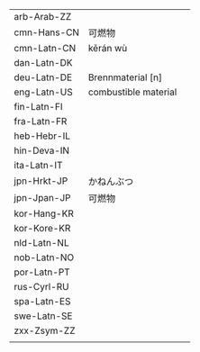 | | | |
|-|-|-|
| arb-Arab-ZZ |  |  |
| cmn-Hans-CN | 可燃物 |  |
| cmn-Latn-CN | kěrán wù |  |
| dan-Latn-DK |  |  |
| deu-Latn-DE | Brennmaterial [n] |  |
| eng-Latn-US | combustible material |  |
| fin-Latn-FI |  |  |
| fra-Latn-FR |  |  |
| heb-Hebr-IL |  |  |
| hin-Deva-IN |  |  |
| ita-Latn-IT |  |  |
| jpn-Hrkt-JP | かねんぶつ |  |
| jpn-Jpan-JP | 可燃物 |  |
| kor-Hang-KR |  |  |
| kor-Kore-KR |  |  |
| nld-Latn-NL |  |  |
| nob-Latn-NO |  |  |
| por-Latn-PT |  |  |
| rus-Cyrl-RU |  |  |
| spa-Latn-ES |  |  |
| swe-Latn-SE |  |  |
| zxx-Zsym-ZZ |  |  |
|  |  |  |
